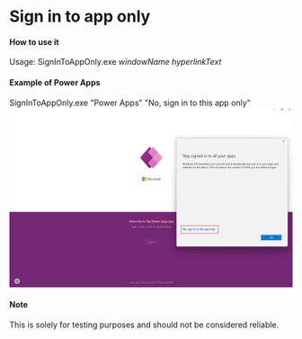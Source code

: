 # Sign in to app only

#### How to use it 
Usage: SignInToAppOnly.exe *windowName* *hyperlinkText*


#### Example of Power Apps
SignInToAppOnly.exe "Power Apps" "No, sign in to this app only"
![Alt text](PowerApps.png)

#### Note
This is solely for testing purposes and should not be considered reliable.